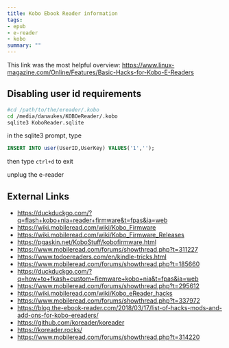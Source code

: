 ```yaml
---
title: Kobo Ebook Reader information
tags:
- epub
- e-reader
- kobo
summary: ""
---
```


This link was the most helpful overview: <https://www.linux-magazine.com/Online/Features/Basic-Hacks-for-Kobo-E-Readers>

## Disabling user id requirements

```bash
#cd /path/to/the/ereader/.kobo
cd /media/danaukes/KOBOeReader/.kobo
sqlite3 KoboReader.sqlite
```

in the sqlite3 prompt, type

```sql
INSERT INTO user(UserID,UserKey) VALUES('1','');
```

then type ```ctrl+d``` to exit

unplug the e-reader

## External Links

* <https://duckduckgo.com/?q=flash+kobo+nia+reader+firmware&t=fpas&ia=web>
* <https://wiki.mobileread.com/wiki/Kobo_Firmware>
* <https://wiki.mobileread.com/wiki/Kobo_Firmware_Releases>
* <https://pgaskin.net/KoboStuff/kobofirmware.html>
* <https://www.mobileread.com/forums/showthread.php?t=311227>
* <https://www.todoereaders.com/en/kindle-tricks.html>
* <https://www.mobileread.com/forums/showthread.php?t=185660>
* <https://duckduckgo.com/?q=how+to+fkash+custom+fiemware+kobo+nia&t=fpas&ia=web>
* <https://www.mobileread.com/forums/showthread.php?t=295612>
* <https://wiki.mobileread.com/wiki/Kobo_eReader_hacks>
* <https://www.mobileread.com/forums/showthread.php?t=337972>
* <https://blog.the-ebook-reader.com/2018/03/17/list-of-hacks-mods-and-add-ons-for-kobo-ereaders/>
* <https://github.com/koreader/koreader>
* <https://koreader.rocks/>
* <https://www.mobileread.com/forums/showthread.php?t=314220>

